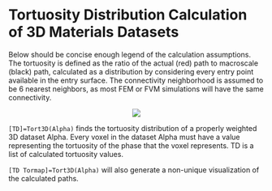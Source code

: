 # Tortuosity Distribution Calculation of 3D Materials Datasets

Below should be concise enough legend of the calculation assumptions. The tortuosity is defined as the ratio of the actual (red) path to macroscale (black) path, calculated as a distribution by considering every entry point available in the entry surface. The connectivity neighborhood is assumed to be 6 nearest neighbors, as most FEM or FVM simulations will have the same connectivity.

<p align="center"><img src="/Readme.png"></p>

`[TD]=Tort3D(Alpha)` finds the tortuosity distribution of a properly weighted 3D dataset Alpha. Every voxel in the dataset Alpha must have a value representing the tortuosity of the phase that the voxel represents. TD is a list of calculated tortuosity values. 

`[TD Tormap]=Tort3D(Alpha)` will also generate a non-unique visualization of the calculated paths. 
